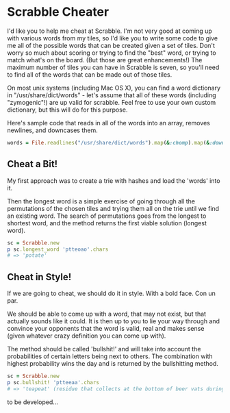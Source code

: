 # Scrabble Cheater

I'd like you to help me cheat at Scrabble. I'm not very good at coming up with
various words from my tiles, so I'd like you to write some code to give me all
of the possible words that can be created given a set of tiles. Don't worry so
much about scoring or trying to find the "best" word, or trying to match
what's on the board. (But those are great enhancements!) The maximum number of
tiles you can have in Scrabble is seven, so you'll need to find all of the
words that can be made out of those tiles.

On most unix systems (including Mac OS X), you can find a word dictionary in
"/usr/share/dict/words" - let's assume that all of these words (including
"zymogenic"!) are up valid for scrabble. Feel free to use your own custom
dictionary, but this will do for this purpose.

Here's sample code that reads in all of the words into an array, removes
newlines, and downcases them.
```ruby
words = File.readlines("/usr/share/dict/words").map(&:chomp).map(&:downcase)
```

## Cheat a Bit!

My first approach was to create a trie with hashes and load the 'words' into it.

Then the longest word is a simple exercise of going through all the permutations of the chosen tiles and trying them all on the trie until we find an existing word. The search of permutations goes from the longest to shortest word, and the method returns the first viable solution (longest word).

```ruby
sc = Scrabble.new
p sc.longest_word 'ptteoao'.chars
# => 'potate'
```

## Cheat in Style!

If we are going to cheat, we should do it in style. With a bold face. Con un par.

We should be able to come up with a word, that may not exist, but that actually sounds like it could. It is then up to you to lie your way through and convince your opponents that the word is valid, real and makes sense (given whatever crazy definition you can come up with).

The method should be called 'bullshit!' and will take into account the probabilities of certain letters being next to others. The combination with highest probability wins the day and is returned by the bullshitting method.

```ruby
sc = Scrabble.new
p sc.bullshit! 'ptteeaa'.chars
# => 'teapeat' (residue that collects at the bottom of beer vats during fermentation)
```

to be developed...

